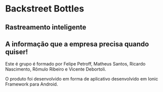 # Backstreet Bottles
## Rastreamento inteligente
## A informação que a empresa precisa quando quiser!

Este é grupo é formado por Felipe Petroff, Matheus Santos, Ricardo Nascimento, Rômulo Ribeiro e Vicente Debortoli.

O produto foi desenvolvido em forma de aplicativo desenvolvido em Ionic Framework para Android.

